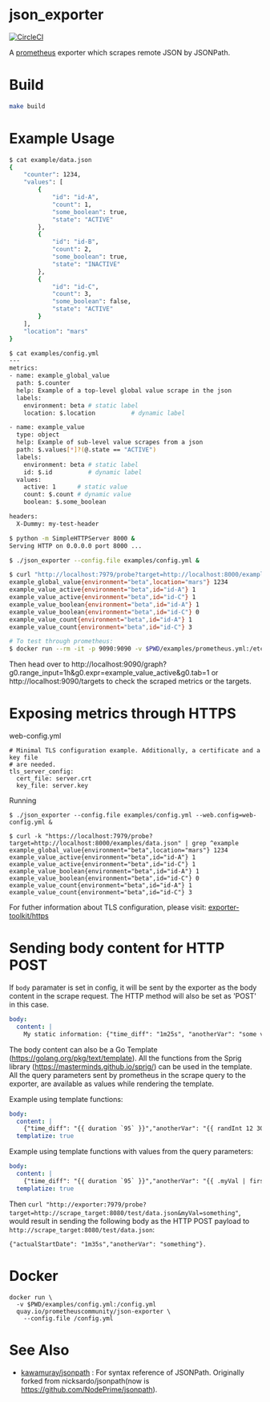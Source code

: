 json_exporter
========================
[![CircleCI](https://circleci.com/gh/prometheus-community/json_exporter.svg?style=svg)](https://circleci.com/gh/prometheus-community/json_exporter)

A [prometheus](https://prometheus.io/) exporter which scrapes remote JSON by JSONPath.

# Build

```sh
make build
```

# Example Usage

```sh
$ cat example/data.json
{
    "counter": 1234,
    "values": [
        {
            "id": "id-A",
            "count": 1,
            "some_boolean": true,
            "state": "ACTIVE"
        },
        {
            "id": "id-B",
            "count": 2,
            "some_boolean": true,
            "state": "INACTIVE"
        },
        {
            "id": "id-C",
            "count": 3,
            "some_boolean": false,
            "state": "ACTIVE"
        }
    ],
    "location": "mars"
}

$ cat examples/config.yml
---
metrics:
- name: example_global_value
  path: $.counter
  help: Example of a top-level global value scrape in the json
  labels:
    environment: beta # static label
    location: $.location          # dynamic label

- name: example_value
  type: object
  help: Example of sub-level value scrapes from a json
  path: $.values[*]?(@.state == "ACTIVE")
  labels:
    environment: beta # static label
    id: $.id          # dynamic label
  values:
    active: 1      # static value
    count: $.count # dynamic value
    boolean: $.some_boolean

headers:
  X-Dummy: my-test-header

$ python -m SimpleHTTPServer 8000 &
Serving HTTP on 0.0.0.0 port 8000 ...

$ ./json_exporter --config.file examples/config.yml &

$ curl "http://localhost:7979/probe?target=http://localhost:8000/examples/data.json" | grep ^example
example_global_value{environment="beta",location="mars"} 1234
example_value_active{environment="beta",id="id-A"} 1
example_value_active{environment="beta",id="id-C"} 1
example_value_boolean{environment="beta",id="id-A"} 1
example_value_boolean{environment="beta",id="id-C"} 0
example_value_count{environment="beta",id="id-A"} 1
example_value_count{environment="beta",id="id-C"} 3

# To test through prometheus:
$ docker run --rm -it -p 9090:9090 -v $PWD/examples/prometheus.yml:/etc/prometheus/prometheus.yml --network host prom/prometheus
```
Then head over to http://localhost:9090/graph?g0.range_input=1h&g0.expr=example_value_active&g0.tab=1 or http://localhost:9090/targets to check the scraped metrics or the targets.

# Exposing metrics through HTTPS

web-config.yml
```
# Minimal TLS configuration example. Additionally, a certificate and a key file
# are needed.
tls_server_config:
  cert_file: server.crt
  key_file: server.key
```
Running
```
$ ./json_exporter --config.file examples/config.yml --web.config=web-config.yml &

$ curl -k "https://localhost:7979/probe?target=http://localhost:8000/examples/data.json" | grep ^example
example_global_value{environment="beta",location="mars"} 1234
example_value_active{environment="beta",id="id-A"} 1
example_value_active{environment="beta",id="id-C"} 1
example_value_boolean{environment="beta",id="id-A"} 1
example_value_boolean{environment="beta",id="id-C"} 0
example_value_count{environment="beta",id="id-A"} 1
example_value_count{environment="beta",id="id-C"} 3
```
For futher information about TLS configuration, please visit: [exporter-toolkit/https](https://github.com/prometheus/exporter-toolkit/blob/v0.1.0/https/README.md)

# Sending body content for HTTP POST

 
If `body` paramater is set in config, it will be sent by the exporter as the body content in the scrape request. The HTTP method will also be set as 'POST' in this case.
```yaml
body:
  content: |
    My static information: {"time_diff": "1m25s", "anotherVar": "some value"}
```

The body content can also be a Go Template (https://golang.org/pkg/text/template). All the functions from the Sprig library (https://masterminds.github.io/sprig/) can be used in the template.
All the query parameters sent by prometheus in the scrape query to the exporter, are available as values while rendering the template.

Example using template functions:
```yaml
body:
  content: |
    {"time_diff": "{{ duration `95` }}","anotherVar": "{{ randInt 12 30 }}"}
  templatize: true
```

Example using template functions with values from the query parameters:
```yaml
body:
  content: |
    {"time_diff": "{{ duration `95` }}","anotherVar": "{{ .myVal | first }}"}
  templatize: true
```
Then `curl "http://exporter:7979/probe?target=http://scrape_target:8080/test/data.json&myVal=something"`, would result in sending the following body as the HTTP POST payload to `http://scrape_target:8080/test/data.json`:
```
{"actualStartDate": "1m35s","anotherVar": "something"}.
```

# Docker

```console
docker run \
  -v $PWD/examples/config.yml:/config.yml
  quay.io/prometheuscommunity/json-exporter \
    --config.file /config.yml
```

# See Also
- [kawamuray/jsonpath](https://github.com/kawamuray/jsonpath#path-syntax) : For syntax reference of JSONPath.
  Originally forked from nicksardo/jsonpath(now is https://github.com/NodePrime/jsonpath).
